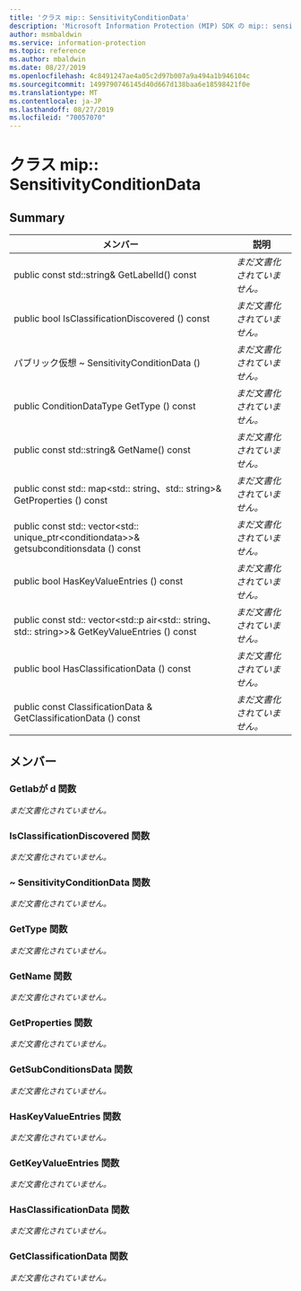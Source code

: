 ```yaml
---
title: 'クラス mip:: SensitivityConditionData'
description: 'Microsoft Information Protection (MIP) SDK の mip:: sensitivityconditiondata クラスについて説明します。'
author: msmbaldwin
ms.service: information-protection
ms.topic: reference
ms.author: mbaldwin
ms.date: 08/27/2019
ms.openlocfilehash: 4c8491247ae4a05c2d97b007a9a494a1b946104c
ms.sourcegitcommit: 1499790746145d40d667d138baa6e18598421f0e
ms.translationtype: MT
ms.contentlocale: ja-JP
ms.lasthandoff: 08/27/2019
ms.locfileid: "70057070"
---
```

# <a name="class-mipsensitivityconditiondata"></a>クラス mip:: SensitivityConditionData 
  
## <a name="summary"></a>Summary
 メンバー                        | 説明                                
--------------------------------|---------------------------------------------
public const std::string& GetLabelId() const  | _まだ文書化されていません。_
public bool IsClassificationDiscovered () const  | _まだ文書化されていません。_
パブリック仮想 ~ SensitivityConditionData ()  | _まだ文書化されていません。_
public ConditionDataType GetType () const  | _まだ文書化されていません。_
public const std::string& GetName() const  | _まだ文書化されていません。_
public const std:: map\<std:: string、std:: string\>& GetProperties () const  | _まだ文書化されていません。_
public const std:: vector\<std:: unique_ptr\<conditiondata\>\>& getsubconditionsdata () const  | _まだ文書化されていません。_
public bool HasKeyValueEntries () const  | _まだ文書化されていません。_
public const std:: vector\<std::p air\<std:: string、std:: string\>\>& GetKeyValueEntries () const  | _まだ文書化されていません。_
public bool HasClassificationData () const  | _まだ文書化されていません。_
public const ClassificationData & GetClassificationData () const  | _まだ文書化されていません。_
  
## <a name="members"></a>メンバー
  
### <a name="getlabelid-function"></a>Getlabが d 関数
_まだ文書化されていません。_

  
### <a name="isclassificationdiscovered-function"></a>IsClassificationDiscovered 関数
_まだ文書化されていません。_

  
### <a name="sensitivityconditiondata-function"></a>~ SensitivityConditionData 関数
_まだ文書化されていません。_

  
### <a name="gettype-function"></a>GetType 関数
_まだ文書化されていません。_

  
### <a name="getname-function"></a>GetName 関数
_まだ文書化されていません。_

  
### <a name="getproperties-function"></a>GetProperties 関数
_まだ文書化されていません。_

  
### <a name="getsubconditionsdata-function"></a>GetSubConditionsData 関数
_まだ文書化されていません。_

  
### <a name="haskeyvalueentries-function"></a>HasKeyValueEntries 関数
_まだ文書化されていません。_

  
### <a name="getkeyvalueentries-function"></a>GetKeyValueEntries 関数
_まだ文書化されていません。_

  
### <a name="hasclassificationdata-function"></a>HasClassificationData 関数
_まだ文書化されていません。_

  
### <a name="getclassificationdata-function"></a>GetClassificationData 関数
_まだ文書化されていません。_
